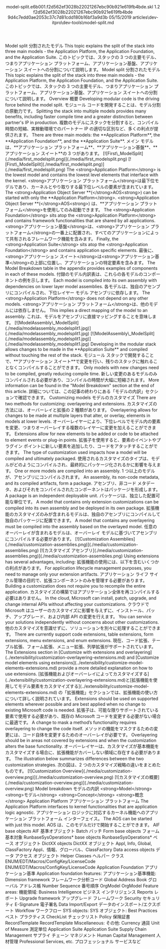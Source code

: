 <?xml version="1.0" encoding="UTF-8"?>
<xliff xmlns:logoport="urn:logoport:xliffeditor:xliff-extras:1.0" xmlns:xsi="http://www.w3.org/2001/XMLSchema-instance" xmlns="urn:oasis:names:tc:xliff:document:1.2" xmlns:xliffext="urn:microsoft:content:schema:xliffextensions" version="1.2" xsi:schemaLocation="urn:oasis:names:tc:xliff:document:1.2 xliff-core-1.2-transitional.xsd">
  <file datatype="xml" source-language="en-US" original="model-split.md" target-language="ja-JP">
    <header>
      <tool tool-company="Microsoft" tool-version="1.0-7889195" tool-name="mdxliff" tool-id="mdxliff"/>
      <xliffext:skl_file_name>model-split.e6b001.f2d562ef3028b22021267ebc90b921e619fb4bde.skl</xliffext:skl_file_name>
      <xliffext:version>1.2</xliffext:version>
      <xliffext:ms.openlocfilehash>f2d562ef3028b22021267ebc90b921e619fb4bde</xliffext:ms.openlocfilehash>
      <xliffext:ms.sourcegitcommit>9d4c7edd0ae2053c37c7d81cdd180b16bf3a9d3b</xliffext:ms.sourcegitcommit>
      <xliffext:ms.lasthandoff>05/15/2019</xliffext:ms.lasthandoff>
      <xliffext:ms.openlocfilepath>articles\dev-itpro\dev-tools\model-split.md</xliffext:ms.openlocfilepath>
    </header>
    <body>
      <group extype="content" id="content">
        <trans-unit xml:space="preserve" translate="yes" id="101" restype="x-metadata">
          <source>Model split</source>
        <target logoport:matchpercent="101" state="translated" state-qualifier="leveraged-tm">分割されたモデル</target></trans-unit>
        <trans-unit xml:space="preserve" translate="yes" id="102" restype="x-metadata">
          <source>This topic explains the split of the stack into three main models -  the Application Platform, the Application Foundation, and the Application Suite.</source>
        <target logoport:matchpercent="101" state="translated" state-qualifier="leveraged-tm">このトピックでは、スタックの 3 つの主要モデル、つまりアプリケーション プラットフォーム、アプリケーション基盤、アプリケーション スイートへの分割について説明します。</target></trans-unit>
        <trans-unit xml:space="preserve" translate="yes" id="103">
          <source>Model split</source>
        <target logoport:matchpercent="101" state="translated" state-qualifier="leveraged-tm">分割されたモデル</target></trans-unit>
        <trans-unit xml:space="preserve" translate="yes" id="104">
          <source>This topic explains the split of the stack into three main models -  the Application Platform, the Application Foundation, and the Application Suite.</source>
        <target logoport:matchpercent="101" state="translated" state-qualifier="leveraged-tm">このトピックでは、スタックの 3 つの主要モデル、つまりアプリケーション プラットフォーム、アプリケーション基盤、アプリケーション スイートへの分割について説明します。</target></trans-unit>
        <trans-unit xml:space="preserve" translate="yes" id="105">
          <source>Overview</source>
        <target logoport:matchpercent="101" state="translated" state-qualifier="leveraged-tm">概要</target></trans-unit>
        <trans-unit xml:space="preserve" translate="yes" id="106">
          <source>Developing modular code is the driving force behind the model split.</source>
        <target logoport:matchpercent="101" state="translated" state-qualifier="leveraged-tm">モジュール コードを開発することは、モデル分割の原動力です。</target></trans-unit>
        <trans-unit xml:space="preserve" translate="yes" id="107">
          <source>Splitting the stack into multiple models provides many benefits, including faster compile time and a greater distinction between partner's IP in production.</source>
        <target logoport:matchpercent="101" state="translated" state-qualifier="leveraged-tm">複数のモデルにスタックを分割すると、コンパイル時間の短縮、実稼動環境でのパートナー IP の適切な区別など、多くの利点が提供されます。</target></trans-unit>
        <trans-unit xml:space="preserve" translate="yes" id="108">
          <source>There are three main models: the <bpt id="p1">**</bpt>Application Platform<ept id="p1">**</ept>, the <bpt id="p2">**</bpt>Application Foundation<ept id="p2">**</ept>, and the <bpt id="p3">**</bpt>Application Suite<ept id="p3">**</ept>.</source>
        <target logoport:matchpercent="101" state="translated" state-qualifier="leveraged-tm">メイン モデルは、<bpt id="p1">**</bpt>アプリケーション プラットフォーム<ept id="p1">**</ept>、<bpt id="p2">**</bpt>アプリケーション基盤<ept id="p2">**</ept>、<bpt id="p3">**</bpt>アプリケーション スイート<ept id="p3">**</ept>の 3 つがあります。</target></trans-unit>
        <trans-unit xml:space="preserve" translate="yes" id="109">
          <source><bpt id="p1">[</bpt><ph id="ph1">![</ph>First<ph id="ph2">\_</ph>ModelSplit<ept id="p1">](./media/first_modelsplit.png)](./media/first_modelsplit.png)</ept></source>
        <target logoport:matchpercent="101" state="translated" state-qualifier="leveraged-tm"><bpt id="p1">[</bpt><ph id="ph1">![</ph>First<ph id="ph2">\_</ph>ModelSplit<ept id="p1">](./media/first_modelsplit.png)](./media/first_modelsplit.png)</ept></target></trans-unit>
        <trans-unit xml:space="preserve" translate="yes" id="110">
          <source>The <bpt id="p1">&lt;strong&gt;</bpt>Application Platform<ept id="p1">&lt;/strong&gt;</ept> is the lowest model and contains the lowest level elements that interface with the kernel.</source>
        <target logoport:matchpercent="101" state="translated" state-qualifier="leveraged-tm"><bpt id="p1">&lt;strong&gt;</bpt>アプリケーション プラットフォーム<ept id="p1">&lt;/strong&gt;</ept>は最下位モデルであり、カーネルとやり取りする最下位レベルの要素が含まれています。</target></trans-unit>
        <trans-unit xml:space="preserve" translate="yes" id="111">
          <source>The <bpt id="p1">&lt;strong&gt;</bpt>Application Object Server **(<ept id="p1">&lt;/strong&gt;</ept>AOS<bpt id="p2">&lt;strong&gt;</bpt>) can be started with only the **Application Platform<ept id="p2">&lt;/strong&gt;</ept>.</source>
        <target logoport:matchpercent="101" state="translated" state-qualifier="leveraged-tm"><bpt id="p1">&lt;strong&gt;</bpt>Application Object Server **(<ept id="p1">&lt;/strong&gt;</ept>AOS<bpt id="p2">&lt;strong&gt;</bpt>) は、**アプリケーション プラットフォーム<ept id="p2">&lt;/strong&gt;</ept>を使用してのみ起動できます。</target></trans-unit>
        <trans-unit xml:space="preserve" translate="yes" id="112">
          <source>The <bpt id="p1">&lt;strong&gt;</bpt>Application Foundation<ept id="p1">&lt;/strong&gt;</ept> sits atop the <bpt id="p2">&lt;strong&gt;</bpt>Application Platform<ept id="p2">&lt;/strong&gt;</ept> and contains framework functionalities that are shared by all applications.</source>
        <target logoport:matchpercent="101" state="translated" state-qualifier="leveraged-tm"><bpt id="p1">&lt;strong&gt;</bpt>アプリケーション基盤<ept id="p1">&lt;/strong&gt;</ept>は、<bpt id="p2">&lt;strong&gt;</bpt>アプリケーション プラットフォーム<ept id="p2">&lt;/strong&gt;</ept>の一番上に配置され、すべてのアプリケーションによって共有されるフレームワーク機能を含みます。</target></trans-unit>
        <trans-unit xml:space="preserve" translate="yes" id="113">
          <source>Finally, the <bpt id="p1">&lt;strong&gt;</bpt>Application Suite<ept id="p1">&lt;/strong&gt;</ept> sits atop the <bpt id="p2">&lt;strong&gt;</bpt>Application Foundation<ept id="p2">&lt;/strong&gt;</ept> and contains application specific elements.</source>
        <target logoport:matchpercent="101" state="translated" state-qualifier="leveraged-tm">最後に、<bpt id="p1">&lt;strong&gt;</bpt>アプリケーション スイート<ept id="p1">&lt;/strong&gt;</ept>は<bpt id="p2">&lt;strong&gt;</bpt>アプリケーション基準<ept id="p2">&lt;/strong&gt;</ept>の上部に位置し、アプリケーションの特定要素を含みます。</target></trans-unit>
        <trans-unit xml:space="preserve" translate="yes" id="114">
          <source>The Model Breakdown table in the appendix provides examples of components in each of these models.</source>
        <target logoport:matchpercent="101" state="translated" state-qualifier="leveraged-tm">付録のモデル内訳表は、これらの各モデルのコンポーネントの例を示します。</target></trans-unit>
        <trans-unit xml:space="preserve" translate="yes" id="115">
          <source>Each model is compiled into its own assembly with dependencies on lower layer model assemblies.</source>
        <target logoport:matchpercent="101" state="translated" state-qualifier="leveraged-tm">各モデルは、独自のアセンブリにコンパイルされ、下位レイヤー モデル アセンブリに依存します。</target></trans-unit>
        <trans-unit xml:space="preserve" translate="yes" id="116">
          <source>The <bpt id="p1">&lt;strong&gt;</bpt>Application Platform<ept id="p1">&lt;/strong&gt;</ept> does not depend on any other models.</source>
        <target logoport:matchpercent="101" state="translated" state-qualifier="leveraged-tm"><bpt id="p1">&lt;strong&gt;</bpt>アプリケーション プラットフォーム<ept id="p1">&lt;/strong&gt;</ept>は、他のモデルには依存しません。</target></trans-unit>
        <trans-unit xml:space="preserve" translate="yes" id="117">
          <source>This implies a direct mapping of the model to an assembly.</source>
        <target logoport:matchpercent="101" state="translated" state-qualifier="leveraged-tm">これは、モデルをアセンブリに直接マッピングすることを意味します。</target></trans-unit>
        <trans-unit xml:space="preserve" translate="yes" id="118">
          <source><bpt id="p1">[</bpt><ph id="ph1">![</ph>ModelAssembly<ph id="ph2">\_</ph>ModelSplit<ept id="p1">](./media/modelassembly_modelsplit1.jpg)](./media/modelassembly_modelsplit1.jpg)</ept></source>
        <target logoport:matchpercent="101" state="translated" state-qualifier="leveraged-tm"><bpt id="p1">[</bpt><ph id="ph1">![</ph>ModelAssembly<ph id="ph2">\_</ph>ModelSplit<ept id="p1">](./media/modelassembly_modelsplit1.jpg)](./media/modelassembly_modelsplit1.jpg)</ept></target></trans-unit>
        <trans-unit xml:space="preserve" translate="yes" id="119">
          <source>Developing in the modular stack allows changes to be made in the <bpt id="p1">**</bpt>Application Suite<ept id="p1">**</ept> and compiled without touching the rest of the stack.</source>
        <target logoport:matchpercent="101" state="translated" state-qualifier="leveraged-tm">モジュール スタックで開発することで、<bpt id="p1">**</bpt>アプリケーション スイート<ept id="p1">**</ept>で変更を行い、残りのスタックに触れることなくコンパイルすることができます。</target></trans-unit>
        <trans-unit xml:space="preserve" translate="yes" id="120">
          <source>Only models with new changes need to be compiled, greatly reducing compile time.</source>
        <target logoport:matchpercent="101" state="translated" state-qualifier="leveraged-tm">新しい変更のあるモデルのみコンパイルされる必要があり、コンパイルの時間が大幅に短縮されます。</target></trans-unit>
        <trans-unit xml:space="preserve" translate="yes" id="121">
          <source>More information can be found in the "Model Breakdown" section at the end of this article.</source>
        <target logoport:matchpercent="101" state="translated" state-qualifier="leveraged-tm">詳細については、この記事の終わりにある「モデルの内訳」セクションで確認できます。</target></trans-unit>
        <trans-unit xml:space="preserve" translate="yes" id="122">
          <source>Customizing models</source>
        <target logoport:matchpercent="101" state="translated" state-qualifier="leveraged-tm">モデルのカスタマイズ</target></trans-unit>
        <trans-unit xml:space="preserve" translate="yes" id="123">
          <source>There are two methods for customizing: overlayering and extensions.</source>
        <target logoport:matchpercent="101" state="translated" state-qualifier="leveraged-tm">カスタマイズの方法には、オーバーレイと拡張の 2 種類があります。</target></trans-unit>
        <trans-unit xml:space="preserve" translate="yes" id="124">
          <source>Overlayering allows for changes to be made at multiple layers that alter, or overlay, elements in models at lower levels.</source>
        <target logoport:matchpercent="101" state="translated" state-qualifier="leveraged-tm">オーバーレイヤーにより、下位レベルでモデル内の要素を変更、つまりオーバーレイする複数のレイヤーに変更を加えることができます。</target></trans-unit>
        <trans-unit xml:space="preserve" translate="yes" id="125">
          <source>Extensions allow for new elements to be added or code to be attached to element events or plug-in points.</source>
        <target logoport:matchpercent="101" state="translated" state-qualifier="leveraged-tm">拡張子を使用すると、要素のイベントやプラグイン ポイントに新しい要素を追加したり、コードをアタッチすることができます。</target></trans-unit>
        <trans-unit xml:space="preserve" translate="yes" id="126">
          <source>The type of customization used impacts how a model will be compiled and ultimately packaged.</source>
        <target logoport:matchpercent="101" state="translated" state-qualifier="leveraged-tm">使用されるカスタマイズのタイプは、モデルがどのようにコンパイルされ、最終的にパッケージ化されるかに影響を与えます。</target></trans-unit>
        <trans-unit xml:space="preserve" translate="yes" id="127">
          <source>One or more models are compiled into an assembly.</source>
        <target logoport:matchpercent="101" state="translated" state-qualifier="leveraged-tm">1 つ以上のモデルが、アセンブリにコンパイルされます。</target></trans-unit>
        <trans-unit xml:space="preserve" translate="yes" id="128">
          <source>An assembly, its non-code metadata, and its compiled artifacts, form a package.</source>
        <target logoport:matchpercent="101" state="translated" state-qualifier="leveraged-tm">アセンブリ、非コード メタデータ、およびそれをコンパイルされたコンポーネントはパッケージを形成します。</target></trans-unit>
        <trans-unit xml:space="preserve" translate="yes" id="129">
          <source>A package is an independent deployable unit.</source>
        <target logoport:matchpercent="101" state="translated" state-qualifier="leveraged-tm">パッケージは、独立した配置可能な単位です。</target></trans-unit>
        <trans-unit xml:space="preserve" translate="yes" id="130">
          <source>A model that contains only extension customizations can be compiled into its own assembly and be deployed in its own package.</source>
        <target logoport:matchpercent="101" state="translated" state-qualifier="leveraged-tm">拡張機能のカスタマイズのみが含まれるモデルは、独自のアセンブリにコンパイルして独自のパッケージに配置できます。</target></trans-unit>
        <trans-unit xml:space="preserve" translate="yes" id="131">
          <source>A model that contains any overlayering must be compiled into the assembly based on the overlayed model.</source>
        <target logoport:matchpercent="101" state="translated" state-qualifier="leveraged-tm">任意のオーバーレイが含まれるモデルは、オーバーレイ モデルに基づいてアセンブリにコンパイルする必要があります。</target></trans-unit>
        <trans-unit xml:space="preserve" translate="yes" id="132">
          <source><bpt id="p1">[</bpt><ph id="ph1">![</ph>Customization Assemblies<ept id="p1">](./media/customization-assemblies.png)](./media/customization-assemblies.png)</ept></source>
        <target logoport:matchpercent="101" state="translated" state-qualifier="leveraged-tm"><bpt id="p1">[</bpt><ph id="ph1">![</ph>カスタマイズ アセンブリ<ept id="p1">](./media/customization-assemblies.png)](./media/customization-assemblies.png)</ept></target></trans-unit>
        <trans-unit xml:space="preserve" translate="yes" id="133">
          <source>Using extensions has several advantages, including:</source>
        <target logoport:matchpercent="101" state="translated" state-qualifier="leveraged-tm">拡張機能の使用には、以下を含むいくつかの利点があります。</target></trans-unit>
        <trans-unit xml:space="preserve" translate="yes" id="134">
          <source>For application lifecycle management purposes, you need to manage only your extension artifacts.</source>
        <target logoport:matchpercent="101" state="translated" state-qualifier="leveraged-tm">アプリケーション ライフ サイクル管理の目的で、拡張コンポーネントのみを管理する必要があります。</target></trans-unit>
        <trans-unit xml:space="preserve" translate="yes" id="135">
          <source>Building a customization does not require you to recompile the entire application.</source>
        <target logoport:matchpercent="101" state="translated" state-qualifier="leveraged-tm">カスタマイズの構築ではアプリケーション全体を再コンパイルする必要はありません。</target></trans-unit>
        <trans-unit xml:space="preserve" translate="yes" id="136">
          <source>In the cloud, Microsoft can install, patch, upgrade, and change internal APIs without affecting your customizations.</source>
        <target logoport:matchpercent="101" state="translated" state-qualifier="leveraged-tm">クラウドで Microsoft はユーザーのカスタマイズに影響を与えずに、インストール、パッチ、アップグレード、および内部 API の変更を行えます。</target></trans-unit>
        <trans-unit xml:space="preserve" translate="yes" id="137">
          <source>You can service your solutions independently without concerns about other customizations.</source>
        <target logoport:matchpercent="101" state="translated" state-qualifier="leveraged-tm">他のカスタマイズを意識せずに、ソリューションを別々に処理することができます。</target></trans-unit>
        <trans-unit xml:space="preserve" translate="yes" id="138">
          <source>There are currently support code extensions, table extensions, form extensions, menu extensions, and enum extensions.</source>
        <target logoport:matchpercent="101" state="translated" state-qualifier="leveraged-tm">現在、コード拡張、テーブル拡張、フォーム拡張、メニュー拡張、列挙拡張がサポートされています。</target></trans-unit>
        <trans-unit xml:space="preserve" translate="yes" id="139">
          <source>The Extensions section in <bpt id="p1">[</bpt>Customize with extensions and overlayering<ept id="p1">](../extensibility/customization-overlayering-extensions.md)</ept> and <bpt id="p2">[</bpt>Customize model elements using extensions<ept id="p2">](../extensibility/customize-model-elements-extensions.md)</ept> provide a more detailed explanation on how to use extensions.</source>
        <target logoport:matchpercent="101" state="translated" state-qualifier="leveraged-tm"><bpt id="p1">[</bpt>拡張機能およびオーバーレイによってカスタマイズする<ept id="p1">](../extensibility/customization-overlayering-extensions.md)</ept>と<bpt id="p2">[</bpt>拡張機能を使用してモデル要素をカスタマイズする<ept id="p2">](../extensibility/customize-model-elements-extensions.md)</ept> の「拡張機能」セクションでは、拡張機能の使い方について詳しく説明されています。</target></trans-unit>
        <trans-unit xml:space="preserve" translate="yes" id="140">
          <source>Extensions should be used on supported elements wherever possible and are best applied when no change to existing Microsoft code is needed.</source>
        <target logoport:matchpercent="101" state="translated" state-qualifier="leveraged-tm">拡張子は、可能な限りサポートされている要素で使用する必要があり、既存の Microsoft コードを変更する必要がない場合に最適です。</target></trans-unit>
        <trans-unit xml:space="preserve" translate="yes" id="141">
          <source>A change to mask a method’s functionality requires overlayering to change the code itself.</source>
        <target logoport:matchpercent="101" state="translated" state-qualifier="leveraged-tm">メソッドの機能をマスクするための変更には、コード自体を変更するためのオーバーレイが必要です。</target></trans-unit>
        <trans-unit xml:space="preserve" translate="yes" id="142">
          <source>Overlayering should be in areas not covered by extensions and when the customization alters the base functionality.</source>
        <target logoport:matchpercent="101" state="translated" state-qualifier="leveraged-tm">オーバーレイヤーは、カスタマイズが基本機能をカスタマイズする場合に、拡張機能がカバーしない領域に存在する必要があります。</target></trans-unit>
        <trans-unit xml:space="preserve" translate="yes" id="143">
          <source>The illustration below summarizes differences between the two customization strategies.</source>
        <target logoport:matchpercent="101" state="translated" state-qualifier="leveraged-tm">次の図は、2 つのカスタマイズ戦略の違いをまとめたものです。</target></trans-unit>
        <trans-unit xml:space="preserve" translate="yes" id="144">
          <source><bpt id="p1">[</bpt><ph id="ph1">![</ph>Customization Overview<ept id="p1">](./media/customization-overview.png)](./media/customization-overview.png)</ept></source>
        <target logoport:matchpercent="101" state="translated" state-qualifier="leveraged-tm"><bpt id="p1">[</bpt><ph id="ph1">![</ph>カスタマイズの概要<ept id="p1">](./media/customization-overview.png)](./media/customization-overview.png)</ept></target></trans-unit>
        <trans-unit xml:space="preserve" translate="yes" id="145">
          <source>Model breakdown</source>
        <target logoport:matchpercent="101" state="translated" state-qualifier="leveraged-tm">モデルの内訳</target></trans-unit>
        <trans-unit xml:space="preserve" translate="yes" id="146">
          <source><bpt id="p1">&lt;strong&gt;</bpt>Model<ept id="p1">&lt;/strong&gt;</ept></source>
        <target logoport:matchpercent="101" state="translated" state-qualifier="leveraged-tm"><bpt id="p1">&lt;strong&gt;</bpt>モデル<ept id="p1">&lt;/strong&gt;</ept></target></trans-unit>
        <trans-unit xml:space="preserve" translate="yes" id="147">
          <source><bpt id="p1">&lt;strong&gt;</bpt>Concept<ept id="p1">&lt;/strong&gt;</ept></source>
        <target logoport:matchpercent="101" state="translated" state-qualifier="leveraged-tm"><bpt id="p1">&lt;strong&gt;</bpt>概念<ept id="p1">&lt;/strong&gt;</ept></target></trans-unit>
        <trans-unit xml:space="preserve" translate="yes" id="148">
          <source>Application Platform</source>
        <target logoport:matchpercent="101" state="translated" state-qualifier="leveraged-tm">アプリケーション プラットフォーム</target></trans-unit>
        <trans-unit xml:space="preserve" translate="yes" id="149">
          <source>The Application Platform interfaces to kernel functionalities that are application logic agnostic.</source>
        <target logoport:matchpercent="101" state="translated" state-qualifier="leveraged-tm">アプリケーション ロジックに対応するカーネル機能へのアプリケーション プラットフォーム インターフェイス。</target></trans-unit>
        <trans-unit xml:space="preserve" translate="yes" id="150">
          <source>The AOS can be started with just this model.</source>
        <target logoport:matchpercent="101" state="translated" state-qualifier="leveraged-tm">AOS は、このモデルだけで開始することができます。</target></trans-unit>
        <trans-unit xml:space="preserve" translate="yes" id="151">
          <source>AIF base objects</source>
        <target logoport:matchpercent="101" state="translated" state-qualifier="leveraged-tm">AIF 基準オブジェクト</target></trans-unit>
        <trans-unit xml:space="preserve" translate="yes" id="152">
          <source>Batch</source>
        <target logoport:matchpercent="101" state="translated" state-qualifier="leveraged-tm">バッチ</target></trans-unit>
        <trans-unit xml:space="preserve" translate="yes" id="153">
          <source>Form base objects</source>
        <target logoport:matchpercent="101" state="translated" state-qualifier="leveraged-tm">フォーム基本対象</target></trans-unit>
        <trans-unit xml:space="preserve" translate="yes" id="154">
          <source>RunbaseSysOperations* base objects</source>
        <target logoport:matchpercent="101" state="translated" state-qualifier="leveraged-tm">RunbaseSysOperations* ベース オブジェクト</target></trans-unit>
        <trans-unit xml:space="preserve" translate="yes" id="155">
          <source>DictXX objects</source>
        <target logoport:matchpercent="101" state="translated" state-qualifier="leveraged-tm">DictXX オブジェクト</target></trans-unit>
        <trans-unit xml:space="preserve" translate="yes" id="156">
          <source>Appl, Info, Global, ClassFactory</source>
        <target logoport:matchpercent="101" state="translated" state-qualifier="leveraged-tm">Appl、情報、グローバル、ClassFactory</target></trans-unit>
        <trans-unit xml:space="preserve" translate="yes" id="157">
          <source>Data access objects</source>
        <target logoport:matchpercent="101" state="translated" state-qualifier="leveraged-tm">データ アクセス オブジェクト</target></trans-unit>
        <trans-unit xml:space="preserve" translate="yes" id="158">
          <source>Helper Classes</source>
        <target logoport:matchpercent="101" state="translated" state-qualifier="leveraged-tm">ヘルパー クラス</target></trans-unit>
        <trans-unit xml:space="preserve" translate="yes" id="159">
          <source>ENUM/EDT/Macros/ConfigKey/LicenseCode</source>
        <target logoport:matchpercent="101" state="translated" state-qualifier="leveraged-tm">ENUM/EDT/Macros/ConfigKey/LicenseCode</target></trans-unit>
        <trans-unit xml:space="preserve" translate="yes" id="160">
          <source>Application Foundation</source>
        <target logoport:matchpercent="101" state="translated" state-qualifier="leveraged-tm">アプリケーション基準</target></trans-unit>
        <trans-unit xml:space="preserve" translate="yes" id="161">
          <source>Application foundation features:</source>
        <target logoport:matchpercent="101" state="translated" state-qualifier="leveraged-tm">アプリケーション基準機能:</target></trans-unit>
        <trans-unit xml:space="preserve" translate="yes" id="162">
          <source>Dimension framework</source>
        <target logoport:matchpercent="101" state="translated" state-qualifier="leveraged-tm">フレームワーク分析コード</target></trans-unit>
        <trans-unit xml:space="preserve" translate="yes" id="163">
          <source>Global Address Book</source>
        <target logoport:matchpercent="101" state="translated" state-qualifier="leveraged-tm">グローバル アドレス帳</target></trans-unit>
        <trans-unit xml:space="preserve" translate="yes" id="164">
          <source>Number Sequence</source>
        <target logoport:matchpercent="101" state="translated" state-qualifier="leveraged-tm">番号順序</target></trans-unit>
        <trans-unit xml:space="preserve" translate="yes" id="165">
          <source>OrgModel</source>
        <target logoport:matchpercent="101" state="translated" state-qualifier="leveraged-tm">OrgModel</target></trans-unit>
        <trans-unit xml:space="preserve" translate="yes" id="166">
          <source>Feature areas:</source>
        <target logoport:matchpercent="101" state="translated" state-qualifier="leveraged-tm">機能領域:</target></trans-unit>
        <trans-unit xml:space="preserve" translate="yes" id="167">
          <source>Business Intelligence</source>
        <target logoport:matchpercent="101" state="translated" state-qualifier="leveraged-tm">ビジネス インテリジェンス</target></trans-unit>
        <trans-unit xml:space="preserve" translate="yes" id="168">
          <source>Reports</source>
        <target logoport:matchpercent="101" state="translated" state-qualifier="leveraged-tm">レポート</target></trans-unit>
        <trans-unit xml:space="preserve" translate="yes" id="169">
          <source>Upgrade framework</source>
        <target logoport:matchpercent="101" state="translated" state-qualifier="leveraged-tm">アップグレード フレームワーク</target></trans-unit>
        <trans-unit xml:space="preserve" translate="yes" id="170">
          <source>Security</source>
        <target logoport:matchpercent="101" state="translated" state-qualifier="leveraged-tm">セキュリティ</target></trans-unit>
        <trans-unit xml:space="preserve" translate="yes" id="171">
          <source>E-Signature</source>
        <target logoport:matchpercent="101" state="translated" state-qualifier="leveraged-tm">電子署名</target></trans-unit>
        <trans-unit xml:space="preserve" translate="yes" id="172">
          <source>Data Import/Export</source>
        <target logoport:matchpercent="101" state="translated" state-qualifier="leveraged-tm">データのインスポート/エクスポート</target></trans-unit>
        <trans-unit xml:space="preserve" translate="yes" id="173">
          <source>Workflow</source>
        <target logoport:matchpercent="101" state="translated" state-qualifier="leveraged-tm">ワークフロー</target></trans-unit>
        <trans-unit xml:space="preserve" translate="yes" id="174">
          <source>SYS objects:</source>
        <target logoport:matchpercent="101" state="translated" state-qualifier="leveraged-tm">SYS オブジェクト:</target></trans-unit>
        <trans-unit xml:space="preserve" translate="yes" id="175">
          <source>Best Practices</source>
        <target logoport:matchpercent="101" state="translated" state-qualifier="leveraged-tm">ベスト プラクティス</target></trans-unit>
        <trans-unit xml:space="preserve" translate="yes" id="176">
          <source>CheckList</source>
        <target logoport:matchpercent="101" state="translated" state-qualifier="leveraged-tm">チェックリスト</target></trans-unit>
        <trans-unit xml:space="preserve" translate="yes" id="177">
          <source>Policy</source>
        <target logoport:matchpercent="101" state="translated" state-qualifier="leveraged-tm">保険証書</target></trans-unit>
        <trans-unit xml:space="preserve" translate="yes" id="178">
          <source>RecordTemplate</source>
        <target logoport:matchpercent="101" state="translated" state-qualifier="leveraged-tm">RecordTemplate</target></trans-unit>
        <trans-unit xml:space="preserve" translate="yes" id="179">
          <source>Miscellaneous:</source>
        <target logoport:matchpercent="101" state="translated" state-qualifier="leveraged-tm">その他:</target></trans-unit>
        <trans-unit xml:space="preserve" translate="yes" id="180">
          <source>Currency</source>
        <target logoport:matchpercent="101" state="translated" state-qualifier="leveraged-tm">通貨</target></trans-unit>
        <trans-unit xml:space="preserve" translate="yes" id="181">
          <source>Unit of Measure</source>
        <target logoport:matchpercent="101" state="translated" state-qualifier="leveraged-tm">測定単位</target></trans-unit>
        <trans-unit xml:space="preserve" translate="yes" id="182">
          <source>Application Suite</source>
        <target logoport:matchpercent="101" state="translated" state-qualifier="leveraged-tm">Application Suite</target></trans-unit>
        <trans-unit xml:space="preserve" translate="yes" id="183">
          <source>Supply Chain Management</source>
        <target logoport:matchpercent="101" state="translated" state-qualifier="leveraged-tm">サプライ チェーン マネジメント</target></trans-unit>
        <trans-unit xml:space="preserve" translate="yes" id="184">
          <source>Human Capital Management</source>
        <target logoport:matchpercent="101" state="translated" state-qualifier="leveraged-tm">人材管理</target></trans-unit>
        <trans-unit xml:space="preserve" translate="yes" id="185">
          <source>Professional Services, etc.</source>
        <target logoport:matchpercent="101" state="translated" state-qualifier="leveraged-tm">プロフェッショナル サービスなど</target></trans-unit>
      </group>
    </body>
  </file>
</xliff>